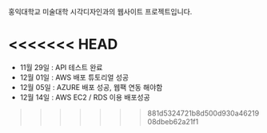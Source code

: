 홍익대학교 미술대학 시각디자인과의 웹사이트 프로젝트입니다.

<<<<<<< HEAD
=======
- 11월 29일 : API 테스트 완료
- 12월 01일 : AWS 배포 튜토리얼 성공
- 12월 05일 : AZURE 배포 성공, 웹팩 연동 해야함
- 12월 14일 : AWS EC2 / RDS 이용 배포성공

>>>>>>> 881d5324721b8d500d930a4621908dbeb62a21f1
